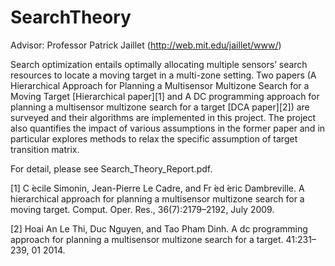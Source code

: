 # SearchTheory

Advisor: Professor Patrick Jaillet (http://web.mit.edu/jaillet/www/)

Search optimization entails optimally allocating multiple sensors’ search resources to locate a moving target in a multi-zone setting. Two papers (A Hierarchical Approach for Planning a Multisensor Multizone Search for a Moving Target [Hierarchical paper][1] and A DC programming approach for planning a multisensor multizone search for a target [DCA paper][2]) are surveyed and their algorithms are implemented in this project. The project also quantifies the impact of various assumptions in the former paper and in particular explores methods to relax the specific assumption of target transition matrix.

For detail, please see Search_Theory_Report.pdf.

[1] C ́ecile Simonin, Jean-Pierre Le Cadre, and Fr ́ed ́eric Dambreville. A hierarchical approach for planning a multisensor multizone search for a moving target. Comput. Oper. Res., 36(7):2179–2192, July 2009.

[2] Hoai An Le Thi, Duc Nguyen, and Tao Pham Dinh. A dc programming approach for planning a multisensor multizone search for a target. 41:231–239, 01 2014.
